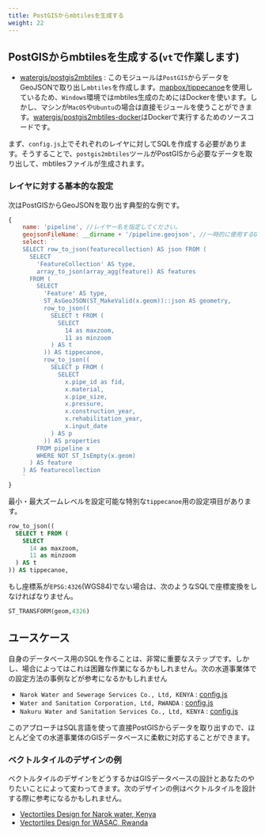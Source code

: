 ```yaml
---
title: PostGISからmbtilesを生成する
weight: 22
---
```


## PostGISからmbtilesを生成する(`vt`で作業します)
- [watergis/postgis2mbtiles](https://github.com/watergis/postgis2mbtiles) : このモジュールは`PostGIS`からデータをGeoJSONで取り出し`mbtiles`を作成します。[mapbox/tippecanoe](https://github.com/mapbox/tippecanoe)を使用しているため、`Windows`環境ではmbtiles生成のためにはDockerを使います。しかし、マシンが`MacOS`や`Ubuntu`の場合は直接モジュールを使うことができます。[watergis/postgis2mbtiles-docker](https://github.com/watergis/postgis2mbtiles-docker)はDockerで実行するためのソースコードです。

まず、`config.js`上でそれぞれのレイヤに対してSQLを作成する必要があります。そうすることで、`postgis2mbtiles`ツールがPostGISから必要なデータを取り出して、mbtilesファイルが生成されます。 

### レイヤに対する基本的な設定
次はPostGISからGeoJSONを取り出す典型的な例です。

```js
{
    name: 'pipeline', //レイヤー名を指定してください。
    geojsonFileName: __dirname + '/pipeline.geojson', //一時的に使用するGeoJSONファイル名を使用してください。
    select: `
    SELECT row_to_json(featurecollection) AS json FROM (
      SELECT
        'FeatureCollection' AS type,
        array_to_json(array_agg(feature)) AS features
      FROM (
        SELECT
          'Feature' AS type,
          ST_AsGeoJSON(ST_MakeValid(x.geom))::json AS geometry,
          row_to_json((
            SELECT t FROM (
              SELECT
                14 as maxzoom,
                11 as minzoom
            ) AS t
          )) AS tippecanoe,
          row_to_json((
            SELECT p FROM (
              SELECT
                x.pipe_id as fid,
                x.material,
                x.pipe_size,
                x.pressure,
                x.construction_year,
                x.rehabilitation_year,
                x.input_date
            ) AS p
          )) AS properties
        FROM pipeline x
        WHERE NOT ST_IsEmpty(x.geom)
      ) AS feature
    ) AS featurecollection
    `
}
```

最小・最大ズームレベルを設定可能な特別な`tippecanoe`用の設定項目があります。

```sql
row_to_json((
  SELECT t FROM (
    SELECT
      14 as maxzoom,
      11 as minzoom
  ) AS t
)) AS tippecanoe,
```

もし座標系が`EPSG:4326`(WGS84)でない場合は、次のようなSQLで座標変換をしなければなりません。

```sql
ST_TRANSFORM(geom,4326)
```

## ユースケース
自身のデータベース用のSQLを作ることは、非常に重要なステップです。しかし、場合によってはこれは困難な作業になるかもしれません。次の水道事業体での設定方法の事例などが参考になるかもしれません

- `Narok Water and Sewerage Services Co., Ltd, KENYA` : [config.js](https://github.com/narwassco/vt/blob/master/config.js)
- `Water and Sanitation Corporation, Ltd, RWANDA` : [config.js](https://github.com/WASAC/vt/blob/master/config.js)
- `Nakuru Water and Sanitation Services Co., Ltd, KENYA` : [config.js](https://github.com/nakuruwater/vt/blob/master/config.js)

このアプローチはSQL言語を使って直接PostGISからデータを取り出すので、ほとんど全ての水道事業体のGISデータベースに柔軟に対応することができます。

### ベクトルタイルのデザインの例

ベクトルタイルのデザインをどうするかはGISデータベースの設計とあなたのやりたいことによって変わってきます。次のデザインの例はベクトルタイルを設計する際に参考になるかもしれません。

- [Vectortiles Design for Narok water, Kenya](../../../casestudies/narok)
- [Vectortiles Design for WASAC, Rwanda](../../../casestudies/wasac)